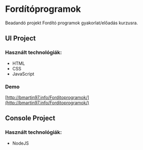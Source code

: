 # Fordítóprogramok

Beadandó projekt Fordító programok gyakorlat/előadás kurzusra.

## UI Project

### Használt technológiák:
* HTML
* CSS
* JavaScript

### Demo
[http://bmartin97.info/Forditoprogramok/](http://bmartin97.info/Forditoprogramok/)



## Console Project

### Használt technológiák:
* NodeJS